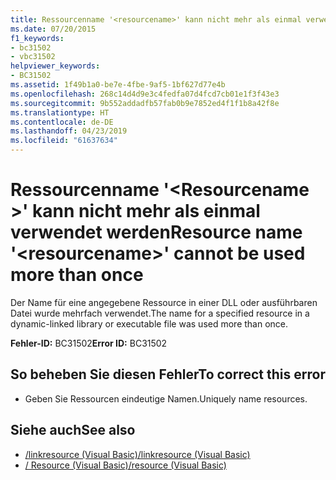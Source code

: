 ```yaml
---
title: Ressourcenname '<resourcename>' kann nicht mehr als einmal verwendet werden
ms.date: 07/20/2015
f1_keywords:
- bc31502
- vbc31502
helpviewer_keywords:
- BC31502
ms.assetid: 1f49b1a0-be7e-4fbe-9af5-1bf627d77e4b
ms.openlocfilehash: 268c14d4d9e3c4fedfa07d4fcd7cb01e1f3f43e3
ms.sourcegitcommit: 9b552addadfb57fab0b9e7852ed4f1f1b8a42f8e
ms.translationtype: HT
ms.contentlocale: de-DE
ms.lasthandoff: 04/23/2019
ms.locfileid: "61637634"
---
```

# <a name="resource-name-resourcename-cannot-be-used-more-than-once"></a><span data-ttu-id="bd5a9-102">Ressourcenname '\<Resourcename >' kann nicht mehr als einmal verwendet werden</span><span class="sxs-lookup"><span data-stu-id="bd5a9-102">Resource name '\<resourcename>' cannot be used more than once</span></span>
<span data-ttu-id="bd5a9-103">Der Name für eine angegebene Ressource in einer DLL oder ausführbaren Datei wurde mehrfach verwendet.</span><span class="sxs-lookup"><span data-stu-id="bd5a9-103">The name for a specified resource in a dynamic-linked library or executable file was used more than once.</span></span>  
  
 <span data-ttu-id="bd5a9-104">**Fehler-ID:** BC31502</span><span class="sxs-lookup"><span data-stu-id="bd5a9-104">**Error ID:** BC31502</span></span>  
  
## <a name="to-correct-this-error"></a><span data-ttu-id="bd5a9-105">So beheben Sie diesen Fehler</span><span class="sxs-lookup"><span data-stu-id="bd5a9-105">To correct this error</span></span>  
  
- <span data-ttu-id="bd5a9-106">Geben Sie Ressourcen eindeutige Namen.</span><span class="sxs-lookup"><span data-stu-id="bd5a9-106">Uniquely name resources.</span></span>  
  
## <a name="see-also"></a><span data-ttu-id="bd5a9-107">Siehe auch</span><span class="sxs-lookup"><span data-stu-id="bd5a9-107">See also</span></span>

- [<span data-ttu-id="bd5a9-108">/linkresource (Visual Basic)</span><span class="sxs-lookup"><span data-stu-id="bd5a9-108">/linkresource (Visual Basic)</span></span>](../../visual-basic/reference/command-line-compiler/linkresource.md)
- [<span data-ttu-id="bd5a9-109">/ Resource (Visual Basic)</span><span class="sxs-lookup"><span data-stu-id="bd5a9-109">/resource (Visual Basic)</span></span>](../../visual-basic/reference/command-line-compiler/resource.md)
